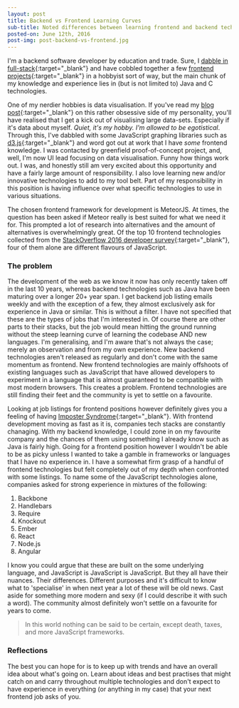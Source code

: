 ```yaml
---
layout: post
title: Backend vs Frontend Learning Curves	
sub-title: Noted differences between learning frontend and backend technologies
posted-on: June 12th, 2016
post-img: post-backend-vs-frontend.jpg
---
```


I'm a backend software developer by education and trade. Sure, I [dabble in full-stack](http://andysmith.me/#experience){:target="_blank"} and have cobbled together a few [frontend projects](http://andysmith.me/#projects){:target="_blank"} in a hobbyist sort of way, but the main chunk of my knowledge and experience lies in (but is not limited to) Java and C technologies. 

One of my nerdier hobbies is data visualisation. If you've read my [blog post](http://smittey.co.uk/datarize-my-life/){:target="_blank"} on this rather obsessive side of my personality, you'll have realised that I get a kick out of visualising large data-sets. Especially if it's data about myself. _Quiet, it's my hobby. I'm allowed to be egotistical_. Through this, I've dabbled with some JavaScript graphing libraries such as [d3.js](https://d3js.org/){:target="_blank"} and word got out at work that I have _some_ frontend knowledge. I was contacted by greenfield proof-of-concept project, and, well, I'm now UI lead focusing on data visualisation. Funny how things work out. I was, and honestly still am very excited about this opportunity and have a fairly large amount of responsibility. I also love learning new and/or innovative technologies to add to my tool belt. Part of my responsibility in this position is having influence over what specific technologies to use in various situations.

The chosen frontend framework for development is MeteorJS. At times, the question has been asked if Meteor really is best suited for what we need it for. This prompted a lot of research into alternatives and the amount of alternatives is overwhelmingly great. Of the top 10 frontend technologies collected from the [StackOverflow 2016 developer survey](http://stackoverflow.com/research/developer-survey-2016){:target="_blank"}, four of them alone are different flavours of JavaScript. 

### The problem ###

The development of the web as we know it now has only recently taken off in the last 10 years, whereas backend technologies such as Java have been maturing over a longer 20+ year span. I get backend job listing emails weekly and with the exception of a few, they almost exclusively ask for experience in Java or similar. This is without a filter. I have not specified that these are the types of jobs that I'm interested in. Of course there are other parts to their stacks, but the job would mean hitting the ground running without the steep learning curve of learning the codebase AND new languages. I'm generalising, and I'm aware that's not always the case; merely an observation and from my own experience. New backend technologies aren't released as regularly and don't come with the same momentum as frontend. New frontend technologies are mainly offshoots of existing languages such as JavaScript that have allowed developers to experiment in a language that is almost guaranteed to be compatible with most modern browsers. This creates a problem. Frontend technologies are still finding their feet and the community is yet to settle on a favourite.

Looking at job listings for frontend positions however definitely gives you a feeling of having [Imposter Syndrome](https://en.wikipedia.org/wiki/Impostor_syndrome){:target="_blank"}. With frontend development moving as fast as it is, companies tech stacks are constantly chanaging. With my backend knowledge, I could zone in on my favourite company and the chances of them using something I already know such as Java is fairly high. Going for a frontend position however I wouldn't be able to be as picky unless I wanted to take a gamble in frameworks or languages that I have no experience in. I have a somewhat firm grasp of a handful of frontend technologies but felt completely out of my depth when confronted with some listings. To name some of the JavaScript technologies alone, companies asked for strong experience in mixtures of the following:

1. Backbone
2. Handlebars
3. Require
4. Knockout
5. Ember
4. React
5. Node.js
6. Angular

I know you could argue that these are built on the some underlying language, and JavaScript is JavaScript is JavaScript. But they all have their nuances. Their differences. Different purposes and it's difficult to know what to 'specialise' in when next year a lot of these will be old news. Cast aside for something more modern and sexy (if I could describe it with such a word). The community almost definitely won't settle on a favourite for years to come. 

>In this world nothing can be said to be certain, except death, taxes, and more JavaScript frameworks.

### Reflections ###

The best you can hope for is to keep up with trends and have an overall idea about what's going on. Learn about ideas and best practises that might catch on and carry throughout multiple technologies and don't expect to have experience in everything (or anything in my case) that your next frontend job asks of you. 